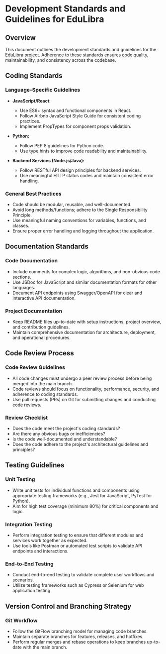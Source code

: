# Development Standards and Guidelines for EduLibra

## Overview
This document outlines the development standards and guidelines for the EduLibra project. Adherence to these standards ensures code quality, maintainability, and consistency across the codebase.

## Coding Standards

### Language-Specific Guidelines
- **JavaScript/React:**
  - Use ES6+ syntax and functional components in React.
  - Follow Airbnb JavaScript Style Guide for consistent coding practices.
  - Implement PropTypes for component props validation.

- **Python:**
  - Follow PEP 8 guidelines for Python code.
  - Use type hints to improve code readability and maintainability.

- **Backend Services (Node.js/Java):**
  - Follow RESTful API design principles for backend services.
  - Use meaningful HTTP status codes and maintain consistent error handling.

### General Best Practices
- Code should be modular, reusable, and well-documented.
- Avoid long methods/functions; adhere to the Single Responsibility Principle.
- Use meaningful naming conventions for variables, functions, and classes.
- Ensure proper error handling and logging throughout the application.

## Documentation Standards

### Code Documentation
- Include comments for complex logic, algorithms, and non-obvious code sections.
- Use JSDoc for JavaScript and similar documentation formats for other languages.
- Document API endpoints using Swagger/OpenAPI for clear and interactive API documentation.

### Project Documentation
- Keep README files up-to-date with setup instructions, project overview, and contribution guidelines.
- Maintain comprehensive documentation for architecture, deployment, and operational procedures.

## Code Review Process

### Code Review Guidelines
- All code changes must undergo a peer review process before being merged into the main branch.
- Code reviews should focus on functionality, performance, security, and adherence to coding standards.
- Use pull requests (PRs) on Git for submitting changes and conducting code reviews.

### Review Checklist
- Does the code meet the project's coding standards?
- Are there any obvious bugs or inefficiencies?
- Is the code well-documented and understandable?
- Does the code adhere to the project's architectural guidelines and principles?

## Testing Guidelines

### Unit Testing
- Write unit tests for individual functions and components using appropriate testing frameworks (e.g., Jest for JavaScript, PyTest for Python).
- Aim for high test coverage (minimum 80%) for critical components and logic.

### Integration Testing
- Perform integration testing to ensure that different modules and services work together as expected.
- Use tools like Postman or automated test scripts to validate API endpoints and interactions.

### End-to-End Testing
- Conduct end-to-end testing to validate complete user workflows and scenarios.
- Utilize testing frameworks such as Cypress or Selenium for web application testing.

## Version Control and Branching Strategy

### Git Workflow
- Follow the GitFlow branching model for managing code branches.
- Maintain separate branches for features, releases, and hotfixes.
- Perform regular merges and rebase operations to keep branches up-to-date with the main branch.
